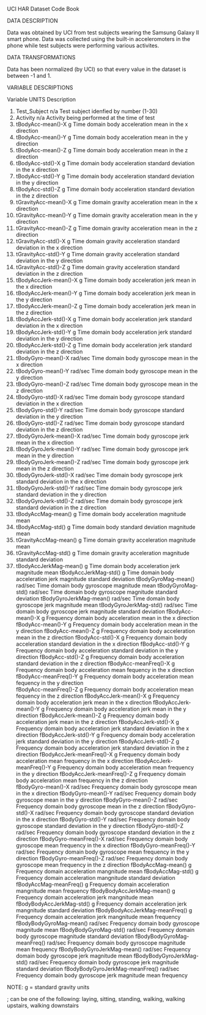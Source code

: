 UCI HAR Dataset Code Book


DATA DESCRIPTION

Data was obtained by UCI from test subjects wearing the Samsung Galaxy II smart phone. Data was collected using the built-in acceleromoters in the phone while test subjects were performing various activites. 


DATA TRANSFORMATIONS

Data has been normalized (by UCI) so that every value in the dataset is between -1 and 1. 


VARIABLE DESCRIPTIONS

Variable			UNITS Description																		

1. Test_Subject			        n/a	Test subject idenfied by number (1-30) 
2. Activity			            n/a	Activity being performed at the time of test
1. tBodyAcc-mean()-X	        g	Time domain body acceleration mean in the x direction
2. tBodyAcc-mean()-Y	      	g	Time domain body acceleration mean in the y direction
3. tBodyAcc-mean()-Z		      g	Time domain body acceleration mean in the z direction
4. tBodyAcc-std()-X		      g	Time domain body acceleration standard deviation in the x direction
5. tBodyAcc-std()-Y		      g	Time domain body acceleration standard deviation in the y direction
6. tBodyAcc-std()-Z		      g	Time domain body acceleration standard deviation in the z direction
7. tGravityAcc-mean()-X		g	Time domain gravity acceleration mean in the x direction
8. tGravityAcc-mean()-Y		g	Time domain gravity acceleration mean in the y direction
9. tGravityAcc-mean()-Z		g	Time domain gravity acceleration mean in the z direction
10. tGravityAcc-std()-X		g	Time domain gravity acceleration standard deviation in the x direction
11. tGravityAcc-std()-Y		g	Time domain gravity acceleration standard deviation in the y direction
12. tGravityAcc-std()-Z		g	Time domain gravity acceleration standard deviation in the z direction
13. tBodyAccJerk-mean()-X		g	Time domain body acceleration jerk mean in the x direction
14. tBodyAccJerk-mean()-Y		g	Time domain body acceleration jerk mean in the y direction
15. tBodyAccJerk-mean()-Z		g	Time domain body acceleration jerk mean in the z direction
16. tBodyAccJerk-std()-X		g	Time domain body acceleration jerk standard deviation in the x direction
17. tBodyAccJerk-std()-Y		g	Time domain body acceleration jerk standard deviation in the y direction
18. tBodyAccJerk-std()-Z		g	Time domain body acceleration jerk standard deviation in the z direction
19. tBodyGyro-mean()-X		rad/sec	Time domain body gyroscope mean in the x direction
20. tBodyGyro-mean()-Y		rad/sec	Time domain body gyroscope mean in the y direction
21. tBodyGyro-mean()-Z		rad/sec	Time domain body gyroscope mean in the z direction
22. tBodyGyro-std()-X		rad/sec	Time domain body gyroscope standard deviation in the x direction
23. tBodyGyro-std()-Y		rad/sec	Time domain body gyroscope standard deviation in the y direction
24. tBodyGyro-std()-Z		rad/sec	Time domain body gyroscope standard deviation in the z direction
25. tBodyGyroJerk-mean()-X		rad/sec	Time domain body gyroscope jerk mean in the x direction
26. tBodyGyroJerk-mean()-Y		rad/sec	Time domain body gyroscope jerk mean in the y direction
27. tBodyGyroJerk-mean()-Z		rad/sec	Time domain body gyroscope jerk mean in the z direction
28. tBodyGyroJerk-std()-X		rad/sec	Time domain body gyroscope jerk standard deviation in the x direction
29. tBodyGyroJerk-std()-Y		rad/sec	Time domain body gyroscope jerk standard deviation in the y direction
30. tBodyGyroJerk-std()-Z		rad/sec	Time domain body gyroscope jerk standard deviation in the z direction
31. tBodyAccMag-mean()		g	Time domain body acceleration magnitude mean
32. tBodyAccMag-std()		g	Time domain body standard deviation magnitude mean
33. tGravityAccMag-mean()		g	Time domain gravity acceleration magnitude mean
34. tGravityAccMag-std()		g	Time domain gravity acceleration magnitude standard deviation
35. tBodyAccJerkMag-mean()		g	Time domain body acceleration jerk magnitude mean
tBodyAccJerkMag-std()		g	Time domain body acceleration jerk magnitude standard deviation
tBodyGyroMag-mean()		rad/sec	Time domain body gyroscope magnitude mean
tBodyGyroMag-std()		rad/sec	Time domain body gyroscope magnitude standard deviation
tBodyGyroJerkMag-mean()		rad/sec	Time domain body gyroscope jerk magnitude mean
tBodyGyroJerkMag-std()		rad/sec	Time domain body gyroscope jerk magnitude standard deviation
fBodyAcc-mean()-X		g	Frequency domain body acceleration mean in the x direction
fBodyAcc-mean()-Y		g	Frequency domain body acceleration mean in the y direction
fBodyAcc-mean()-Z		g	Frequency domain body acceleration mean in the z direction
fBodyAcc-std()-X		g	Frequency domain body acceleration standard deviation in the x direction
fBodyAcc-std()-Y		g	Frequency domain body acceleration standard deviation in the y direction
fBodyAcc-std()-Z		g	Frequency domain body acceleration standard deviation in the z direction
fBodyAcc-meanFreq()-X		g	Frequency domain body acceleration mean fequency in the x direction 
fBodyAcc-meanFreq()-Y		g	Frequency domain body acceleration mean fequency in the y direction 	
fBodyAcc-meanFreq()-Z		g	Frequency domain body acceleration mean fequency in the z direction 
fBodyAccJerk-mean()-X		g	Frequency domain body acceleration jerk mean in the x direction
fBodyAccJerk-mean()-Y		g	Frequency domain body acceleration jerk mean in the y direction
fBodyAccJerk-mean()-Z		g	Frequency domain body acceleration jerk mean in the z direction
fBodyAccJerk-std()-X		g	Frequency domain body acceleration jerk standard deviation in the x direction
fBodyAccJerk-std()-Y		g	Frequency domain body acceleration jerk standard deviation in the y direction
fBodyAccJerk-std()-Z		g	Frequency domain body acceleration jerk standard deviation in the z direction
fBodyAccJerk-meanFreq()-X	g	Frequency domain body acceleration mean frequency in the x direction
fBodyAccJerk-meanFreq()-Y	g	Frequency domain body acceleration mean frequency in the y direction
fBodyAccJerk-meanFreq()-Z	g	Frequency domain body acceleration mean frequency in the z direction	
fBodyGyro-mean()-X		rad/sec	Frequency domain body gyroscope mean in the x direction
fBodyGyro-mean()-Y		rad/sec	Frequency domain body gyroscope mean in the y direction
fBodyGyro-mean()-Z		rad/sec	Frequency domain body gyroscope mean in the z direction
fBodyGyro-std()-X		rad/sec	Frequency domain body gyroscope standard deviation in the x direction
fBodyGyro-std()-Y		rad/sec	Frequency domain body gyroscope standard deviation in the y direction
fBodyGyro-std()-Z		rad/sec	Frequency domain body gyroscope standard deviation in the z direction
fBodyGyro-meanFreq()-X		rad/sec	Frequency domain body gyroscope mean frequency in the x direction
fBodyGyro-meanFreq()-Y		rad/sec	Frequency domain body gyroscope mean frequency in the y direction
fBodyGyro-meanFreq()-Z		rad/sec	Frequency domain body gyroscope mean frequency in the z direction
fBodyAccMag-mean()		g	Frequency domain acceleration mangnitude mean
fBodyAccMag-std()		g	Frequency domain acceleration mangnitude standard deviation
fBodyAccMag-meanFreq()		g	Frequency domain acceleration mangnitude mean frequency
fBodyBodyAccJerkMag-mean()	g	Frequency domain acceleration jerk mangnitude mean
fBodyBodyAccJerkMag-std()	g	Frequency domain acceleration jerk mangnitude standard deviation
fBodyBodyAccJerkMag-meanFreq()	g	Frequency domain acceleration jerk mangnitude mean frequency
fBodyBodyGyroMag-mean()		rad/sec	Frequency domain body gyroscope magnitude mean
fBodyBodyGyroMag-std()		rad/sec	Frequency domain body gyroscope magnitude standard deviation
fBodyBodyGyroMag-meanFreq()	rad/sec	Frequency domain body gyroscope magnitude mean frequency
fBodyBodyGyroJerkMag-mean()	rad/sec	Frequency domain body gyroscope jerk magnitude mean
fBodyBodyGyroJerkMag-std()	rad/sec	Frequency domain body gyroscope jerk magnitude standard deviation
fBodyBodyGyroJerkMag-meanFreq()	rad/sec	Frequency domain body gyroscope jerk magnitude mean frequency

NOTE: g = standard gravity units

; can be one of the following: laying, sitting, standing, walking, walking upstairs, walking downstairs  
